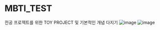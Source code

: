 # MBTI_TEST

전공 프로젝트를 위한 TOY PROJECT 및 기본적인 개념 다지기
![image](https://user-images.githubusercontent.com/84216838/135789229-8cfc5eb3-b242-43bc-b897-d6ae9f65e557.png)
![image](https://user-images.githubusercontent.com/84216838/135789091-bf8c6a59-f5bf-4c10-8bcf-5650ff93fff1.png)
